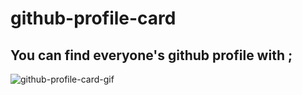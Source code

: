 # github-profile-card

## You can find everyone's github profile with ;

![github-profile-card-gif](https://github.com/furkanyagri/github-profile-card/assets/140657644/101cd248-b861-47fe-b868-767acf5e51cb)

